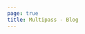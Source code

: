 ```yaml
---
page: true
title: Multipass - Blog 
---
```

<script setup>
import Home from '@theme/components/Blog.vue'
</script>

<Blog />
